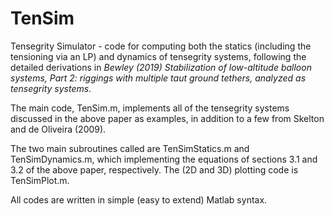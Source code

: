 # TenSim
Tensegrity Simulator - code for computing both the statics (including the tensioning via an LP) and dynamics of tensegrity systems, following the detailed derivations in *Bewley (2019) Stabilization of low-altitude balloon systems, Part 2: riggings with multiple taut ground tethers, analyzed as tensegrity systems*.

The main code, TenSim.m, implements all of the tensegrity systems discussed in the above paper as examples, in addition to a few from Skelton and de Oliveira (2009).

The two main subroutines called are TenSimStatics.m and TenSimDynamics.m, which implementing the equations of sections 3.1 and 3.2 of the above paper, respectively.  The (2D and 3D) plotting code is TenSimPlot.m.

All codes are written in simple (easy to extend) Matlab syntax.
